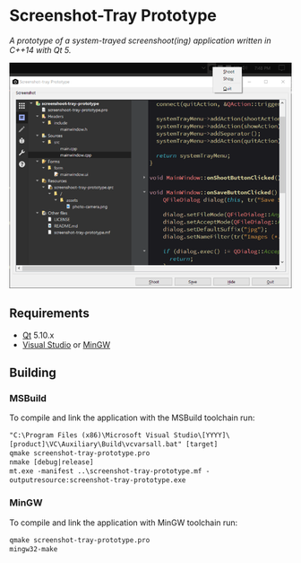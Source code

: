 # Screenshot-Tray Prototype
*A prototype of a system-trayed screenshoot(ing) application written in C++14 with Qt 5.*

![Screenshot of Screenshot-Tray Prototype](images/screenshot.png?raw=true "Screenshots of Screenshot-Tray Prototype")

## Requirements
* [Qt](https://www.qt.io/download-qt-installer) 5.10.x
* [Visual Studio](https://visualstudio.microsoft.com/) or [MinGW](http://mingw.org/)

## Building
### MSBuild
To compile and link the application with the MSBuild toolchain run:
```
"C:\Program Files (x86)\Microsoft Visual Studio\[YYYY]\[product]\VC\Auxiliary\Build\vcvarsall.bat" [target]
qmake screenshot-tray-prototype.pro
nmake [debug|release]
mt.exe -manifest ..\screenshot-tray-prototype.mf -outputresource:screenshot-tray-prototype.exe
```

### MinGW
To compile and link the application with MinGW toolchain run:
```
qmake screenshot-tray-prototype.pro
mingw32-make
```
